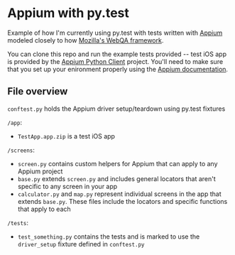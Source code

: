 # Appium with py.test

Example of how I'm currently using py.test with tests written with [Appium](http://appium.io/) modeled closely to how [Mozilla's WebQA framework](https://github.com/mozilla/mozwebqa-test-templates).

You can clone this repo and run the example tests provided -- test iOS app is provided by the [Appium Python Client](https://github.com/appium/python-client) project. You'll need to make sure that you set up your enironment properly using the [Appium documentation](http://appium.io/slate/en/master/?python#setting-up-appium).

## File overview

`conftest.py` holds the Appium driver setup/teardown using py.test fixtures

`/app`:

* `TestApp.app.zip` is a test iOS app

`/screens`:

* `screen.py` contains custom helpers for Appium that can apply to any Appium project
* `base.py` extends `screen.py` and includes general locators that aren't specific to any screen in your app
* `calculator.py` and `map.py` represent individual screens in the app that extends `base.py`. These files include the locators and specific functions that apply to each

`/tests`:

* `test_something.py` contains the tests and is marked to use the `driver_setup` fixture defined in `conftest.py`
